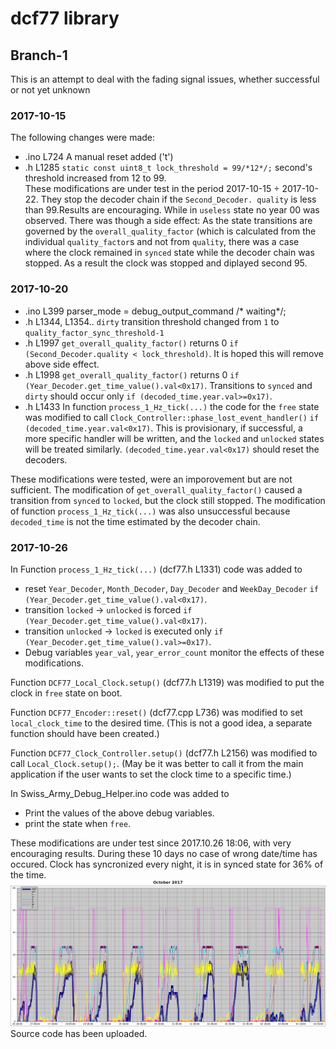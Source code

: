 # dcf77 library
## Branch-1 
This is an attempt to deal with the fading signal issues, whether successful or not yet unknown
### 2017-10-15
The following changes were made:
-  .ino L724 A manual reset added ('t')
-  .h L1285 `static const uint8_t lock_threshold = 99/*12*/;` second's threshold increased from 12 to 99.  
These modifications are under test in the period 2017-10-15 ÷ 2017-10-22. They stop the decoder chain if the `Second_Decoder. quality` is less than 99.Results are encouraging. While in `useless` state no year 00 was observed. There was though a side effect: As the state transitions are governed by the `overall_quality_factor` (which is calculated from the individual `quality_factor`s and not from `quality`, there was a case where the clock remained in `synced` state while the decoder chain was stopped. As a result the clock was stopped and diplayed second 95.
### 2017-10-20
-  .ino L399 parser_mode = debug_output_command /* waiting*/;
-  .h L1344, L1354.. `dirty` transition threshold changed from `1` to `quality_factor_sync_threshold-1`
-  .h L1997 `get_overall_quality_factor()` returns 0 `if (Second_Decoder.quality < lock_threshold)`. It is hoped this will remove above  side effect.
-  .h L1998 `get_overall_quality_factor()` returns 0 `if (Year_Decoder.get_time_value().val<0x17)`. Transitions to `synced` and `dirty` should occur only  `if (decoded_time.year.val>=0x17)`.
-  .h L1433 In function `process_1_Hz_tick(...)` the code for the `free` state was modified to call `Clock_Controller::phase_lost_event_handler()` `if (decoded_time.year.val<0x17)`. This is provisionary, if successful, a more specific handler will be written, and the `locked` and `unlocked` states will be treated similarly. `(decoded_time.year.val<0x17)` should reset the decoders.
  
  These modifications were tested, were an imporovement but are not sufficient. The modification of `get_overall_quality_factor()` caused a transition from `synced` to `locked`, but the clock still stopped. The modification of function `process_1_Hz_tick(...)` was also unsuccessful because `decoded_time` is not the time estimated by the decoder chain.  
### 2017-10-26
  In Function `process_1_Hz_tick(...)` (dcf77.h L1331) code was added to
  -  reset `Year_Decoder`, `Month_Decoder`, `Day_Decoder` and `WeekDay_Decoder`  `if (Year_Decoder.get_time_value().val<0x17)`. 
  -  transition `locked` → `unlocked` is forced `if (Year_Decoder.get_time_value().val<0x17)`.
  -  transition `unlocked` → `locked` is executed only `if (Year_Decoder.get_time_value().val>=0x17)`.
  -  Debug variables `year_val`, `year_error_count` monitor the effects of these modifications. 
  
Function `DCF77_Local_Clock.setup()` (dcf77.h L1319) was modified to put the clock in `free` state on boot.

Function `DCF77_Encoder::reset()` (dcf77.cpp L736) was modified to set `local_clock_time` to the desired time. (This is not a good idea, a separate function should have been created.) 

  Function `DCF77_Clock_Controller.setup()` (dcf77.h L2156) was modified to call `Local_Clock.setup();`. (May be it was better to call it from the main application if the user wants to set the clock time to a specific time.)

In Swiss_Army_Debug_Helper.ino code was added to
  -  Print the values of the above debug variables.
  -  print the state when `free`. 
  
  These modifications are under test since 2017.10.26 18:06, with very encouraging results. During these 10 days no case of wrong date/time has occured. Clock has syncronized every night, it is in synced state for 36% of the time.
  ![a](https://github.com/nameoftherose/dcf77-leonardo_support/blob/master-1/logfiles/qf_2017-10-26.png)
  Source code has been uploaded.
  

